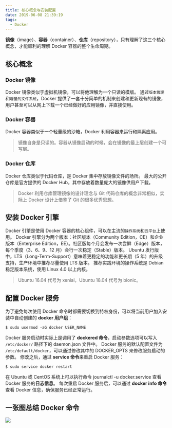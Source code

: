 ```yaml
---
title: 核心概念与安装配置
date: 2019-06-08 21:39:19
tags:
  - Docker
---
```

**镜像**（image）、**容器**（container）、**仓库**（repository），只有理解了这三个核心概念，才能顺利的理解 Docker 容器的整个生命周期。
## 核心概念
### Docker 镜像
Docker 镜像类似于虚拟机镜像，可以将他理解为一个只读的模版。
通过`版本管理`和`增量的文件系统`，Docker 提供了一套十分简单的机制来创建和更新现有的镜像，用户甚至可以从网上下载一个已经做好的应用镜像，并直接使用。
### Docker 容器
Docker 容器类似于一个轻量级的沙箱，Docker 利用容器来运行和隔离应用。
> 镜像自身是只读的。容器从镜像启动的时候，会在镜像的最上层创建一个可写层。

<!--more-->
### Docker 仓库
Docker 仓库类似于代码仓库，是 Docker 集中存放镜像文件的场所。
最大的公开仓库是官方提供的 Docker Hub，其中存放着数量庞大的镜像供用户下载。
> Docker 利用仓库管理镜像的设计理念与 Git 代码仓库的概念非常相似，实际上 Docker 设计上借鉴了 Git 的很多优秀思想。

## 安装 Docker 引擎
Docker 引擎是使用 Docker 容器的核心组件，可以在主流的`操作系统`和`云平台`上使用。
Docker 引擎分为两个版本：社区版本（Community Edition，CE）和企业版本（Enterprise Edition，EE）。社区版每个月会发布一次尝鲜（Edge）版本，每个季度（3、6、9、12 月）会行一次稳定（Stable）版本。
Ubuntu 发行版中，LTS（Long-Term-Support）意味着更稳定的功能和更长期（5 年）的升级支持，生产环境中推荐尽量使用 LTS 版本。
推荐实践环境的操作系统是 Debian 稳定版本系统，使用 Linux 4.0 以上内核。
> Ubuntu 16.04 代号为 xenial，Ubuntu 18.04 代号为 bionic。

## 配置 Docker 服务
为了避免每次使用 Docker 命令时都需要切换到特权身份，可以将当前用户加入安装中自动创建的 **docker 用户组**：
```
$ sudo usermod -aG docker USER_NAME
```
Docker 服务启动时实际上是调用了 **dockered 命令**，启动参数选项可以写入 `/etc/docker/` 路径下的 daemon.json 文件中。
Docker 服务的默认配置文件为 `/etc/default/docker`，可以通过修改其中的 DOCKER_OPTS 来修改服务启动的参数。
修改之后，通过 **service 命令**来重启 Docker 服务：
```
$ sudo service docker restart
```
在 Ubuntu 或 CentOS 系统上可以执行命令 journalctl -u docker.service 查看 Docker 服务的**日志信息**。
每次重启 Docker 服务后，可以通过 **docker info 命令**查看 Docker 信息，确保服务已经正常运行。
## 一张图总结 Docker 命令
![](https://raw.githubusercontent.com/umarellyh/mPOST/master/Docker/2-1.jpg)